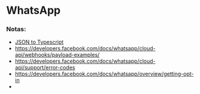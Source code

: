 # WhatsApp

### Notas:

- [JSON to Typescript](https://jvilk.com/MakeTypes/)
- https://developers.facebook.com/docs/whatsapp/cloud-api/webhooks/payload-examples/
- https://developers.facebook.com/docs/whatsapp/cloud-api/support/error-codes
- https://developers.facebook.com/docs/whatsapp/overview/getting-opt-in
- 